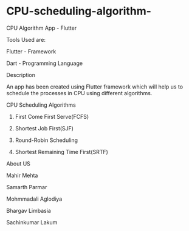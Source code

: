 # CPU-scheduling-algorithm-
CPU Algorithm App - Flutter

Tools Used are:

Flutter - Framework

Dart - Programming Language

Description

An app has been created using Flutter framework which will help us to schedule the processes in CPU using different algorithms.

CPU Scheduling Algorithms

1. First Come First Serve(FCFS)

2. Shortest Job First(SJF)

3. Round-Robin Scheduling

4. Shortest Remaining Time First(SRTF)

About US

Mahir Mehta

Samarth Parmar

Mohmmadali Aglodiya

Bhargav Limbasia

Sachinkumar Lakum
